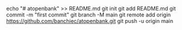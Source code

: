 echo "# atopenbank" >> README.md
git init
git add README.md
git commit -m "first commit"
git branch -M main
git remote add origin https://github.com/banchiec/atopenbank.git
git push -u origin main